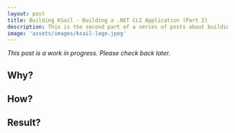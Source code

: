 ```yaml
---
layout: post
title: Building KSail - Building a .NET CLI Application (Part 2)
description: This is the second part of a series of posts about building KSail, a tool for enabling better local Kubernetes development.
image: 'assets/images/ksail-logo.jpeg'
---
```


*This post is a work in progress. Please check back later.*

## Why?

## How?

## Result?
